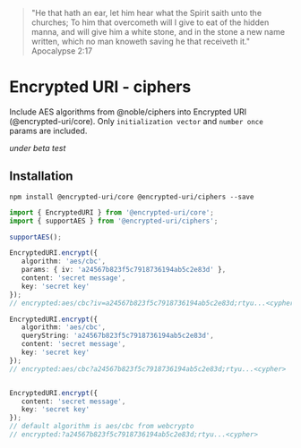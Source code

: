 > "He that hath an ear, let him hear what the Spirit saith unto the churches; To him that overcometh will I give to eat of the hidden manna, and will give him a white stone, and in the stone a new name written, which no man knoweth saving he that receiveth it."
> Apocalypse 2:17

# Encrypted URI - ciphers
Include AES algorithms from @noble/ciphers into Encrypted URI (@encrypted-uri/core). Only ```initialization vector``` and ```number once``` params are included.

*under beta test*

## Installation

```npm install @encrypted-uri/core @encrypted-uri/ciphers --save```

```typescript
import { EncryptedURI } from '@encrypted-uri/core';
import { supportAES } from '@encrypted-uri/ciphers';

supportAES();

EncryptedURI.encrypt({
   algorithm: 'aes/cbc',
   params: { iv: 'a24567b823f5c7918736194ab5c2e83d' },
   content: 'secret message',
   key: 'secret key'
});
// encrypted:aes/cbc?iv=a24567b823f5c7918736194ab5c2e83d;rtyu...<cypher>

EncryptedURI.encrypt({
   algorithm: 'aes/cbc',
   queryString: 'a24567b823f5c7918736194ab5c2e83d',
   content: 'secret message',
   key: 'secret key'
});
// encrypted:aes/cbc?a24567b823f5c7918736194ab5c2e83d;rtyu...<cypher>


EncryptedURI.encrypt({
   content: 'secret message',
   key: 'secret key'
});
// default algorithm is aes/cbc from webcrypto
// encrypted:?a24567b823f5c7918736194ab5c2e83d;rtyu...<cypher>

```